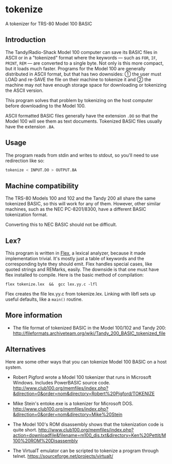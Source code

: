 # tokenize

A tokenizer for TRS-80 Model 100 BASIC

## Introduction

The Tandy/Radio-Shack Model 100 computer can save its BASIC files in
ASCII or in a "tokenized" format where the keywords — such as `FOR`, `IF`, `PRINT`, `REM` — are converted to a single byte. Not only is this more compact, but it loads much faster. Programs for the Model 100 are generally distributed in ASCII format, but that has two downsides: ① the user must LOAD and re-SAVE the file on their machine to tokenize it and ② the machine may not have enough storage space for downloading or tokenizing the ASCII version.

This program solves that problem by tokenizing on the host computer before downloading to the Model 100.

ASCII formatted BASIC files generally have the extension `.DO` so that
the Model 100 will see them as text documents. Tokenized BASIC files
usually have the extension `.BA`. 

## Usage

The program reads from stdin and writes to stdout, so you'll need
to use redirection like so:

``` bash
tokenize < INPUT.DO > OUTPUT.BA
```

## Machine compatibility

The TRS-80 Models 100 and 102 and the Tandy 200 all share the same tokenized BASIC, so this will work for any of them. However, other similar machines, such as the NEC PC-8201/8300, have a different BASIC tokenization format. 

Converting this to NEC BASIC should not be difficult.

## Lex?

This program is written in
[Flex](https://web.stanford.edu/class/archive/cs/cs143/cs143.1128/handouts/050%20Flex%20In%20A%20Nutshell.pdf),
a lexical analyzer, because it made implementation trivial. It's mostly
just a table of keywords and the corresponding byte they should emit.
Flex handles special cases, like quoted strings and REMarks, easily.
The downside is that one must have flex installed to compile.
Here is the basic method of compilation:

```
flex tokenize.lex  &&  gcc lex.yy.c -lfl
```

Flex creates the file lex.yy.c from tokenize.lex. Linking with libfl
sets up useful defaults, like a `main()` routine.

## More information

* The file format of tokenized BASIC in the Model 100/102 and Tandy 200: 
  http://fileformats.archiveteam.org/wiki/Tandy_200_BASIC_tokenized_file

## Alternatives

Here are some other ways that you can tokenize Model 100 BASIC on a host system. 

* Robert Pigford wrote a Model 100 tokenizer that runs in Microsoft Windows.
  Includes PowerBASIC source code. 
  http://www.club100.org/memfiles/index.php?&direction=0&order=nom&directory=Robert%20Pigford/TOKENIZE

* Mike Stein's entoke.exe is a tokenizer for Microsoft DOS.
  http://www.club100.org/memfiles/index.php?&direction=0&order=nom&directory=Mike%20Stein
  
* The Model 100's ROM disassembly shows that the tokenization code is quite short.
  http://www.club100.org/memfiles/index.php?action=downloadfile&filename=m100_dis.txt&directory=Ken%20Pettit/M100%20ROM%20Disassembly
  
* The VirtualT emulator can be scripted to tokenize a program through telnet.
  https://sourceforge.net/projects/virtualt/
